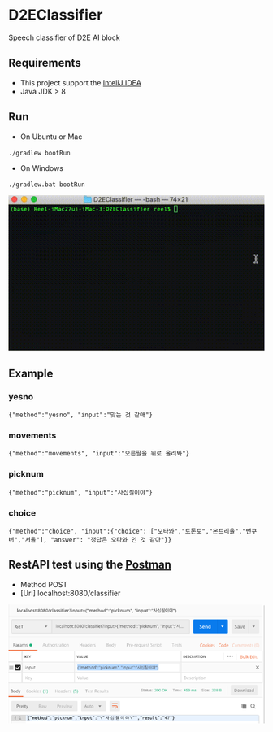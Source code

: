 # D2EClassifier
Speech classifier of D2E AI block

## Requirements
- This project support the [InteliJ IDEA](https://www.jetbrains.com/idea/)
- Java JDK > 8

## Run
- On Ubuntu or Mac

`./gradlew bootRun`

- On Windows

`./gradlew.bat bootRun`

![Run](docs/D2EClassifier.gif)

## Example

### yesno
`{"method":"yesno", "input":"맞는 것 같애"}`

### movements
`{"method":"movements", "input":"오른팔을 위로 올려봐"}`

### picknum
`{"method":"picknum", "input":"사십칠이야"}`

### choice
`{"method":"choice", "input":{"choice": ["오타와","토론토","몬트리올","밴쿠버","서울"], "answer": "정답은 오타와 인 것 같아"}}`

## RestAPI test using the [Postman](https://www.postman.com)

- Method POST
- [Url] localhost:8080/classifier

![Postman](docs/postman.png)

